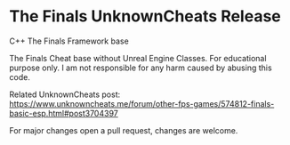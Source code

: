 # The Finals UnknownCheats Release
C++ The Finals Framework base

The Finals Cheat base without Unreal Engine Classes.
For educational purpose only.
I am not responsible for any harm caused by abusing this code.

Related UnknownCheats post:
https://www.unknowncheats.me/forum/other-fps-games/574812-finals-basic-esp.html#post3704397

For major changes open a pull request, changes are welcome.

